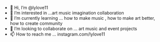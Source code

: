 - 👋 Hi, I’m @lylove11
- 👀 I’m interested in ...art music imagination collaboration 
- 🌱 I’m currently learning ... how to make music , how to make art better, how to create community 
- 💞️ I’m looking to collaborate on ... art music and event projects
- 📫 How to reach me ... instagram.com/lylove11 

<!---
lylove11/lylove11 is a ✨ special ✨ repository because its `README.md` (this file) appears on your GitHub profile.
You can click the Preview link to take a look at your changes.
--->
